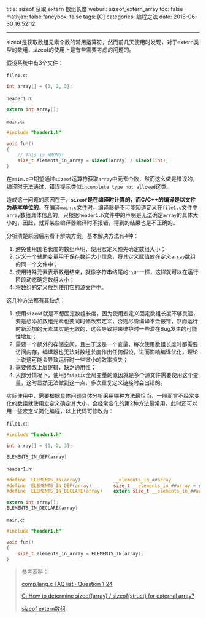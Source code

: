 title: sizeof 获取 extern 数组长度
weburl: sizeof_extern_array
toc: false
mathjax: false
fancybox: false
tags: [C]
categories: 编程之法
date: 2018-06-30 16:52:12

---

sizeof是获取数组元素个数的常用运算符，然而前几天使用时发现，对于extern类型的数组，sizeof的使用上是有些需要考虑的问题的。

<!--more-->

假设系统中有3个文件：

`file1.c`:

```C
int array[] = {1, 2, 3};
```

`header1.h`:

```C
extern int array[];
```

`main.c`:

```C
#include "header1.h"

void fun()
{
	// This is WRONG!
	size_t elements_in_array = sizeof(array) / sizeof(int);
}
```

在`main.c`中期望通过`sizeof`运算符获取`array`中元素个数，然而这么做是错误的，编译时无法通过，错误提示类似`incomplete type not allowed`这类。

造成这一问题的原因在于，**`sizeof`是在编译时计算的，而C/C++的编译是以文件为基本单位的**。在编译`main.c`文件时，编译器是不可能知道定义在`file1.c`文件中`array`数组具体信息的，只根据`header1.h`文件中的声明是无法确定`array`的具体大小的，因此，就算某些编译器编译时不报错，得到的结果也是不正确的。

分析清楚原因后来看下解决方案，基本解决方法有4种：

1. 避免使用匿名长度的数组声明，使用宏定义预先确定数组大小；
2. 定义一个辅助变量用于保存数组大小信息，将其定义赋值放在定义`array`数组的同一个文件中；
3. 使用特殊元素表示数组结束，就像字符串结尾的`'\0'`一样，这样就可以在运行阶段动态确定数组大小；
4. 将数组的定义放到使用它的源文件中。

这几种方法都有其缺点：

1. 使用`sizeof`就是不想固定数组长度，因为使用宏定义固定数组长度不够灵活，要是想添加数组元素也要同时修改宏定义，否则尽管编译不会报错，然而运行时新添加的元素其实是无效的，这会导致将来维护时一些潜在Bug发生的可能性增加；
2. 需要一个额外的存储空间，且由于这是一个变量，每次使用数组长度时都需要访问内存，编译器也无法对数组长度作出任何假设，进而影响编译优化，理论上说这可能会导致运行时一些微小的效率损失；
3. 需要修改上层逻辑，缺乏通用性；
4. 大部分情况下，使用非`static`全局变量的原因就是多个源文件需要使用这个变量，这时显然无法做到这一点，多次重复定义链接时会出错的。

实际使用中，需要根据具体问题具体分析采用哪种方法最恰当，一般而言不经常变化的数组就使用宏定义确定其大小，会经常变化的第2种方法最常用，此时还可以用一些宏定义简化编程，以上代码可修改为：

`file1.c`:

```C
#include "header1.h"

int array[] = {1, 2, 3};

ELEMENTS_IN_DEF(array)
```

`header1.h`:

```C
#define  ELEMENTS_IN(array)            __elements_in_##array
#define  ELEMENTS_IN_DEF(array)        size_t __elements_in_##array = sizeof(array) / sizeof(array[0]);
#define  ELEMENTS_IN_DECLARE(array)    extern size_t __elements_in_##array;

extern int array[];
ELEMENTS_IN_DECLARE(array)
```

`main.c`:

```C
#include "header1.h"

void fun()
{
    size_t elements_in_array = ELEMENTS_IN(array);
}
```
> 参考资料：
>
> [comp.lang.c FAQ list · Question 1.24](http://c-faq.com/decl/extarraysize.html)
>
> [C: How to determine sizeof(array) / sizeof(struct) for external array?](https://stackoverflow.com/questions/23230114/c-how-to-determine-sizeofarray-sizeofstruct-for-external-array)
>
> [sizeof extern数组](https://blog.csdn.net/ranhui_xia/article/details/39502665)
